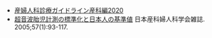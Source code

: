 - [産婦人科診療ガイドライン産科編2020](https://www.jsog.or.jp/modules/about/index.php?content_id=16)
- [超音波胎児計測の標準化と日本人の基準値](http://www.jsog-oj.jp/tocTo63.php?-DB=jsog&-LAYOUT=to63&volume=57&issue=1) 日本産科婦人科学会雑誌. 2005;57(1):93-117.
